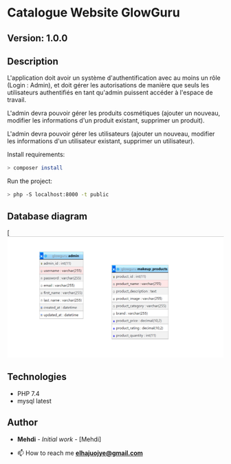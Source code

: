 # Catalogue Website GlowGuru

## Version: 1.0.0

## Description

L'application doit avoir un système d'authentification avec au moins un rôle (Login : Admin), et doit gérer les autorisations de manière que seuls les utilisateurs authentifiés en tant qu'admin puissent accéder à l'espace de travail.

L'admin devra pouvoir gérer les produits cosmétiques (ajouter un nouveau, modifier les informations d'un produit existant, supprimer un produit).

L'admin devra pouvoir gérer les utilisateurs (ajouter un nouveau, modifier les informations d'un utilisateur existant, supprimer un utilisateur).

Install requirements:

```bash
> composer install 
```

Run the project:

```bash
> php -S localhost:8000 -t public
```

## Database diagram

[![Database diagram](https://raw.githubusercontent.com/elhajuojy/GlowGuru/master/website/assets/db.png?token=GHSAT0AAAAAAB2VGJHGNNVZ6M7GF6TYULJ4Y6GMVXA)

## Technologies

- PHP 7.4
- mysql latest


## Author

- **Mehdi** - _Initial work_ - [Mehdi]

- 📫 How to reach me **elhajuojye@gmail.com**

